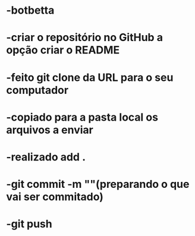 # -botbetta
# -criar o repositório no GitHub a opção criar o README
# -feito git clone da URL para o seu computador
# -copiado para a pasta local os arquivos a enviar
# -realizado  add . 
# -git commit -m ""(preparando o que vai ser commitado)
# -git push 


